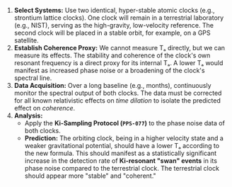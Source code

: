 1.  **Select Systems:** Use two identical, hyper-stable atomic clocks (e.g., strontium lattice clocks). One clock will remain in a terrestrial laboratory (e.g., NIST), serving as the high-gravity, low-velocity reference. The second clock will be placed in a stable orbit, for example, on a GPS satellite.
2.  **Establish Coherence Proxy:** We cannot measure Tₐ directly, but we can measure its effects. The stability and coherence of the clock's own resonant frequency is a direct proxy for its internal Tₐ. A lower Tₐ would manifest as increased phase noise or a broadening of the clock's spectral line.
3.  **Data Acquisition:** Over a long baseline (e.g., months), continuously monitor the spectral output of both clocks. The data must be corrected for all known relativistic effects on *time dilation* to isolate the predicted effect on *coherence*.
4.  **Analysis:**
    * Apply the **Ki-Sampling Protocol (`PPS-077`)** to the phase noise data of both clocks.
    * **Prediction:** The orbiting clock, being in a higher velocity state and a weaker gravitational potential, should have a lower Tₐ according to the new formula. This should manifest as a statistically significant increase in the detection rate of **Ki-resonant "swan" events** in its phase noise compared to the terrestrial clock. The terrestrial clock should appear more "stable" and "coherent."